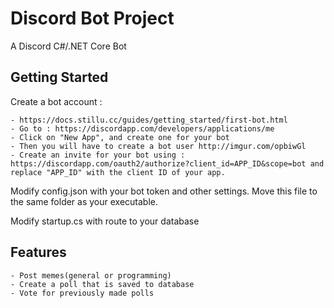 # Discord Bot Project

A Discord C#/.NET Core Bot



## Getting Started

Create a bot account :

    - https://docs.stillu.cc/guides/getting_started/first-bot.html
	- Go to : https://discordapp.com/developers/applications/me
	- Click on "New App", and create one for your bot
	- Then you will have to create a bot user http://imgur.com/opbiwGl
	- Create an invite for your bot using : https://discordapp.com/oauth2/authorize?client_id=APP_ID&scope=bot and replace "APP_ID" with the client ID of your app.

Modify config.json with your bot token and other settings.
Move this file to the same folder as your executable.

Modify startup.cs with route to your database


## Features

    - Post memes(general or programming)
    - Create a poll that is saved to database
    - Vote for previously made polls

